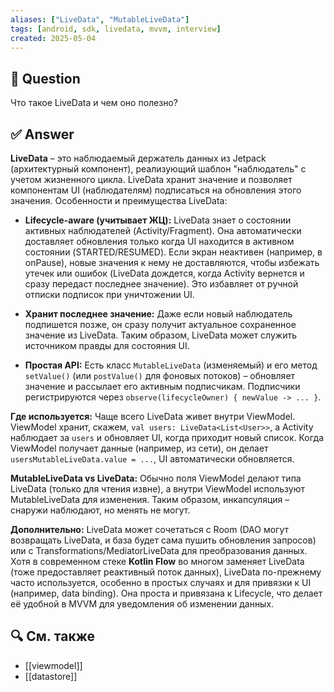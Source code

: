 ```yaml
---
aliases: ["LiveData", "MutableLiveData"]
tags: [android, sdk, livedata, mvvm, interview]
created: 2025‑05‑04
---
```


## 📝 Question  
Что такое LiveData и чем оно полезно?

## ✅ Answer  
**LiveData** – это наблюдаемый держатель данных из Jetpack (архитектурный компонент), реализующий шаблон "наблюдатель" с учетом жизненного цикла. LiveData хранит значение и позволяет компонентам UI (наблюдателям) подписаться на обновления этого значения. Особенности и преимущества LiveData:

- **Lifecycle-aware (учитывает ЖЦ):** LiveData знает о состоянии активных наблюдателей (Activity/Fragment). Она автоматически доставляет обновления только когда UI находится в активном состоянии (STARTED/RESUMED). Если экран неактивен (например, в onPause), новые значения к нему не доставляются, чтобы избежать утечек или ошибок (LiveData дождется, когда Activity вернется и сразу передаст последнее значение). Это избавляет от ручной отписки подписок при уничтожении UI.
    
- **Хранит последнее значение:** Даже если новый наблюдатель подпишется позже, он сразу получит актуальное сохраненное значение из LiveData. Таким образом, LiveData может служить источником правды для состояния UI.
    
- **Простая API:** Есть класс `MutableLiveData` (изменяемый) и его метод `setValue()` (или `postValue()` для фоновых потоков) – обновляет значение и рассылает его активным подписчикам. Подписчики регистрируются через `observe(lifecycleOwner) { newValue -> ... }`.
    

**Где используется:** Чаще всего LiveData живет внутри ViewModel. ViewModel хранит, скажем, `val users: LiveData<List<User>>`, а Activity наблюдает за `users` и обновляет UI, когда приходит новый список. Когда ViewModel получает данные (например, из сети), он делает `usersMutableLiveData.value = ...`, UI автоматически обновляется.

**MutableLiveData vs LiveData:** Обычно поля ViewModel делают типа LiveData (только для чтения извне), а внутри ViewModel используют MutableLiveData для изменения. Таким образом, инкапсуляция – снаружи наблюдают, но менять не могут.

**Дополнительно:** LiveData может сочетаться с Room (DAO могут возвращать LiveData, и база будет сама пушить обновления запросов) или с Transformations/MediatorLiveData для преобразования данных. Хотя в современном стеке **Kotlin Flow** во многом заменяет LiveData (тоже предоставляет реактивный поток данных), LiveData по-прежнему часто используется, особенно в простых случаях и для привязки к UI (например, data binding). Она проста и привязана к Lifecycle, что делает её удобной в MVVM для уведомления об изменении данных.

## 🔍 См. также  
- [[viewmodel]]  
- [[datastore]]
